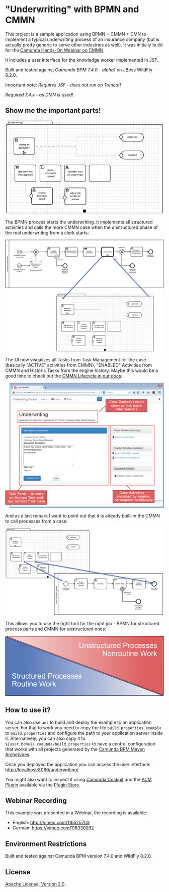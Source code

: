 "Underwriting" with BPMN and CMMN
=========================

This project is a sample application using BPMN + CMMN + DMN to implement a typical underwriting process of an insurance company
(but is actually pretty generic to serve other industries as well). It was initially build for the 
[Camunda Hands-On Webinar on CMMN](https://network.camunda.org/webinars/7).

It includes a user interface for the knowledge worker implemented in JSF.

Built and tested against *Camunda BPM 7.4.0 - alpha1* on JBoss WildFly 8.2.0.

Important note: *Requires JSF - does not run on Tomcat!*

*Required 7.4.x - as DMN is used!*


Show me the important parts!
----------------------------

![CMMN Case](docs/case.png)

The BPMN process starts the underwriting. It implements all structured activities and calls the more CMMN case when the
unstructured phase of the real underwriting from a clerk starts: 

![BPMN Process and CMMN Case](docs/process-and-case.png)


The UI now visualizes all Tasks from Task Management for the case (basically "ACTIVE" activities from CMMN), 
"ENABLED" Activities from CMMN and Historic Tasks from the engine history. Maybe this would be a good time to check out
the [CMMN Lifecycle in our docs](http://docs.camunda.org/latest/api-references/cmmn10/#concepts-plan-item-lifecycles-taskstage-lifecycle):

![BPMN Process](docs/case-ui.png)

And as a last remark I want to point out that it is already built-in the CMMN to call processes from a case:

![BPMN Process](docs/case-and-process.png)

This allows you to use the right tool for the right job - BPMN for structured process parts and CMMN for unstructured ones:

![BPMN Process](docs/structured-vs-unstructured.png)


How to use it?
--------------

You can also use `ant` to build and deploy the example to an application server.
For that to work you need to copy the file `build.properties.example` to `build.properties`
and configure the path to your application server inside it.
Alternatively, you can also copy it to `${user.home}/.camunda/build.properties`
to have a central configuration that works with all projects generated by the
[Camunda BPM Maven Archetypes](http://docs.camunda.org/latest/guides/user-guide/#process-applications-maven-project-templates-archetypes).

Once you deployed the application you can access the user interface:
[http://localhost:8080/underwriting/](http://localhost:8080/underwriting/)

You might also want to inspect it using 
[Camunda Cockpit](http://docs.camunda.org/latest/guides/user-guide/#cockpit) 
and the [ACM Plugin](https://github.com/camunda/camunda-acm-plugin/tree/master/) 
available via the [Plugin Store](http://camunda.org/plugins/).


Webinar Recording
------------------

This example was presented in a Webinar, the recording is available:
- English: http://vimeo.com/116525703
- German: https://vimeo.com/116330092

Environment Restrictions
------------------------

Built and tested against Camunda BPM version 7.4.0 and WildFly 8.2.0. 

License
-------

[Apache License, Version 2.0](http://www.apache.org/licenses/LICENSE-2.0).
